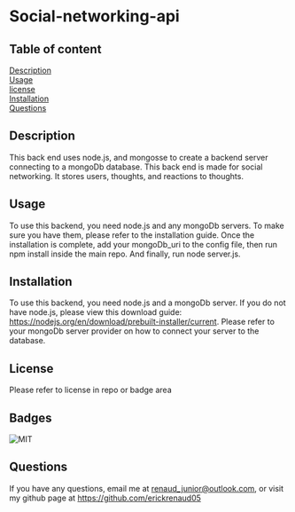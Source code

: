 # Social-networking-api


## Table of content
[Description](#description)\
[Usage](#usage)\
[license](#license)\
[Installation](#installation)\
[Questions](#questions)

## Description
This back end uses node.js, and mongosse to create a backend server connecting to a mongoDb database. This back end is made for social networking.  It stores users, thoughts, and reactions to thoughts.

## Usage
To use this backend, you need node.js and any mongoDb servers. To make sure you have them, please refer to the installation guide. Once the installation is complete, add your mongoDb_uri to the config file, then run npm install inside the main repo. And finally, run node server.js.

## Installation
To use this backend, you need node.js and a mongoDb server. If you do not have node.js, please view this
download guide: https://nodejs.org/en/download/prebuilt-installer/current. Please refer to your mongoDb server provider on how to connect your server to the database.

## License
Please refer to license in repo or badge area

## Badges
![MIT](https://img.shields.io/badge/license-MIT-blue)

## Questions
If you have any questions, email me at renaud_junior@outlook.com, or visit my github page at https://github.com/erickrenaud05
